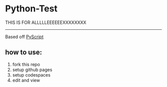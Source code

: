 # Python-Test
THIS IS FOR ALLLLLEEEEEEXXXXXXXX

---

Based off [PyScript](https://pyscript.net)

## how to use:

1. fork this repo
2. setup github pages
3. setup codespaces
4. edit and view
